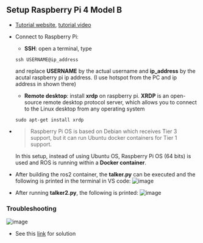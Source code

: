 ## Setup Raspberry Pi 4 Model B
- [Tutorial website](https://www.kevsrobots.com/learn/learn_ros/02_pi_setup.html), [tutorial video](https://www.youtube.com/watch?v=03wKo-riJlA)
- Connect to Raspberry Pi:
    - **SSH**: open a terminal, type 
    ```
    ssh USERNAME@ip_address
    ```
    and replace **USERNAME** by the actual username and **ip_address** by the acutal raspberry pi ip address. (I use hotspot from the PC and ip address in shown there)
    - **Remote desktop**: install **xrdp** on raspberry pi. **XRDP** is an open-source remote desktop protocol server, which allows you to connect to the Linux desktop from any operating system
    ```
    sudo apt-get install xrdp
    ```
- >Raspberry Pi OS is based on Debian which receives Tier 3 support, but it can run Ubuntu docker containers for Tier 1 support.

    In this setup, instead of using Ubuntu OS, Raspberry Pi OS (64 bits) is used and ROS is running within a **Docker container**.
- After building the ros2 container, the **talker.py** can be executed and the following is printed in the terminal in VS code:
![image](https://github.com/guyuxuan9/UROP_robotic_arm/assets/58468284/405c50c3-bdef-4757-9072-c8736fe6f8b3)
- After running **talker2.py**, the following is printed:
![image](https://github.com/guyuxuan9/UROP_robotic_arm/assets/58468284/06793fc0-707e-471e-8772-0a1ba85f1c07)




### Troubleshooting
![image](https://github.com/guyuxuan9/UROP_robotic_arm/assets/58468284/da83bf66-ca1a-4a61-a5d8-e1992ab6631f)

-  See this [link](https://blog.csdn.net/qq_44504968/article/details/105799093) for solution
